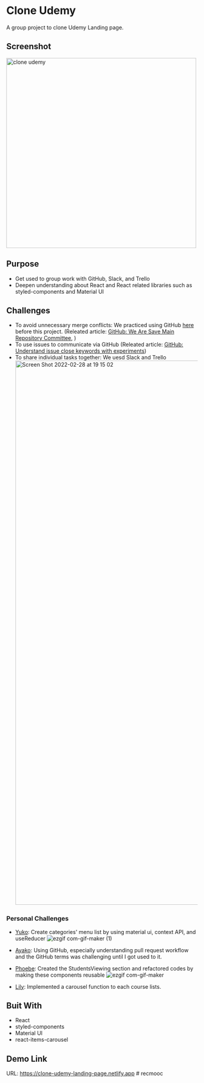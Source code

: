 # Clone Udemy

A group project to clone Udemy Landing page.

## Screenshot
<img width="500" src="https://user-images.githubusercontent.com/67321065/157141474-b4be1336-063f-4d84-b7a4-a442a6845f61.png" alt="clone udemy" />

## Purpose

- Get used to group work with GitHub, Slack, and Trello
- Deepen understanding about React and React related libraries such as styled-components and Material UI

## Challenges

- To avoid unnecessary merge conflicts: We practiced using GitHub [here](https://github.com/Lada496/github-practice) before this project. (Releated article: [GitHub: We Are Save Main Repository Committee](https://dev.to/lada496/github-we-are-save-main-repository-committee-2cb4), )
- To use issues to communicate via GitHub (Releated article: [GitHub: Understand issue close keywords with experiments](https://dev.to/lada496/github-understand-issue-close-keywords-with-experiments-2n5c))
- To share individual tasks together: We uesd Slack and Trello
  <img width="1432" alt="Screen Shot 2022-02-28 at 19 15 02" src="https://user-images.githubusercontent.com/67321065/156828276-b8e641f2-5778-4c93-8a42-fe64c4770da4.png">

### Personal Challenges

- [Yuko](https://github.com/Lada496): Create categories' menu list by using material ui, context API, and useReducer
  ![ezgif com-gif-maker (1)](https://user-images.githubusercontent.com/67321065/156828182-73cf0477-6fb6-4793-995a-a04046baac99.gif)

- [Ayako](https://github.com/Ayako-Yokoe): Using GitHub, especially understanding pull request workflow and the GitHub terms was challenging until I got used to it.

- [Phoebe](https://github.com/phoebehala): Created the StudentsViewing section and refactored codes by making these components reusable
  ![ezgif com-gif-maker](https://user-images.githubusercontent.com/83237024/156981798-db246a6a-8365-4ad1-ab09-fe960e1e8a3e.gif)
- [Lily](https://github.com/sh32321): Implemented a carousel function to each course lists.  
  

## Buit With

- React
- styled-components
- Material UI
- react-items-carousel

## Demo Link

URL: https://clone-udemy-landing-page.netlify.app
#   r e c m o o c  
 
